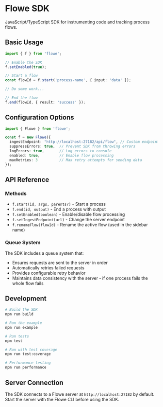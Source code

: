 # Flowe SDK

JavaScript/TypeScript SDK for instrumenting code and tracking process flows.


## Basic Usage

```typescript
import { f } from 'flowe';

// Enable the SDK
f.setEnabled(true);

// Start a flow
const flowId = f.start('process-name', { input: 'data' });

// Do some work...

// End the flow
f.end(flowId, { result: 'success' });
```

## Configuration Options

```typescript
import { Flowe } from 'flowe';

const f = new Flowe({
  ingestEndpoint: "http://localhost:27182/api/flow", // Custom endpoint URL
  suppressErrors: true,  // Prevent SDK from throwing errors
  logErrors: true,       // Log errors to console
  enabled: true,         // Enable flow processing
  maxRetries: 3          // Max retry attempts for sending data
});
```

## API Reference

### Methods

- `f.start(id, args, parents?)` - Start a process
- `f.end(id, output)` - End a process with output
- `f.setEnabled(boolean)` - Enable/disable flow processing
- `f.setIngestEndpoint(url)` - Change the server endpoint
- `f.renameFlow(flowId)` - Rename the active flow (used in the sidebar name)

### Queue System

The SDK includes a queue system that:
- Ensures requests are sent to the server in order
- Automatically retries failed requests
- Provides configurable retry behavior
- Maintains data consistency with the server - if one process fails the whole flow fails

## Development

```bash
# Build the SDK
npm run build

# Run the example
npm run example

# Run tests
npm test

# Run with test coverage
npm run test:coverage

# Performance testing
npm run performance
```

## Server Connection

The SDK connects to a Flowe server at `http://localhost:27182` by default. Start the server with the Flowe CLI before using the SDK.
